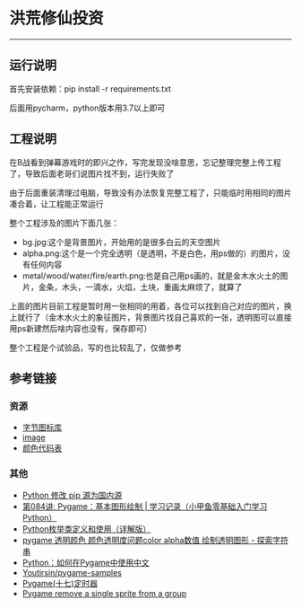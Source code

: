 # 洪荒修仙投资
***
## 运行说明
首先安装依赖：pip install -r requirements.txt

后面用pycharm，python版本用3.7以上即可

## 工程说明
在B战看到弹幕游戏时的即兴之作，写完发现没啥意思，忘记整理完整上传工程了，导致后面老哥们说图片找不到，运行失败了

由于后面重装清理过电脑，导致没有办法恢复完整工程了，只能临时用相同的图片凑合着，让工程能正常运行

整个工程涉及的图片下面几张：

- bg.jpg:这个是背景图片，开始用的是很多白云的天空图片
- alpha.png:这个是一个完全透明（是透明，不是白色，用ps做的）的图片，没有任何内容
- metal/wood/water/fire/earth.png:也是自己用ps画的，就是金木水火土的图片，金条，木头，一滴水，火焰，土块，重画太麻烦了，就算了

上面的图片目前工程是暂时用一张相同的用着，各位可以找到自己对应的图片，换上就行了（金木水火土的象征图片，背景图片找自己喜欢的一张，透明图可以直接用ps新建然后啥内容也没有，保存即可）

整个工程是个试验品，写的也比较乱了，仅做参考

## 参考链接
### 资源
- [字节图标库](https://iconpark.oceanengine.com/official)
- [image](https://pixabay.com/zh/images/search/)
- [颜色代码表](http://www.360doc.com/content/12/0229/16/605353_190576827.shtml)

### 其他
- [Python 修改 pip 源为国内源](https://zhuanlan.zhihu.com/p/109939711)
- [第084讲: Pygame：基本图形绘制 | 学习记录（小甲鱼零基础入门学习Python）](https://blog.csdn.net/qq_38970783/article/details/89242624)
- [Python枚举类定义和使用（详解版）](http://c.biancheng.net/view/2305.html)
- [pygame 透明颜色 颜色透明度问题color alpha数值 绘制透明图形 - 探索字符串](https://string.quest/read/12966909)
- [Python：如何在Pygame中使用中文](https://blog.csdn.net/wangzirui32/article/details/116100759)
- [Youtirsin/pygame-samples](https://github.com/Youtirsin/pygame-samples)
- [Pygame(十七)定时器](jianshu.com/p/b1017b1c10b8)
- [Pygame remove a single sprite from a group](https://stackoverflow.com/questions/40632424/pygame-remove-a-single-sprite-from-a-group)